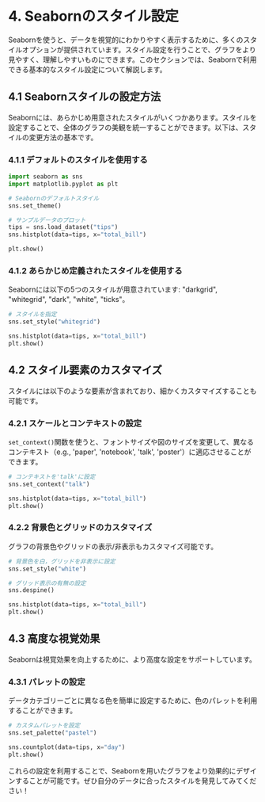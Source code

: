 # 4. Seabornのスタイル設定

Seabornを使うと、データを視覚的にわかりやすく表示するために、多くのスタイルオプションが提供されています。スタイル設定を行うことで、グラフをより見やすく、理解しやすいものにできます。このセクションでは、Seabornで利用できる基本的なスタイル設定について解説します。

## 4.1 Seabornスタイルの設定方法

Seabornには、あらかじめ用意されたスタイルがいくつかあります。スタイルを設定することで、全体のグラフの美観を統一することができます。以下は、スタイルの変更方法の基本です。

### 4.1.1 デフォルトのスタイルを使用する

```python
import seaborn as sns
import matplotlib.pyplot as plt

# Seabornのデフォルトスタイル
sns.set_theme()

# サンプルデータのプロット
tips = sns.load_dataset("tips")
sns.histplot(data=tips, x="total_bill")

plt.show()
```

### 4.1.2 あらかじめ定義されたスタイルを使用する

Seabornには以下の5つのスタイルが用意されています: "darkgrid", "whitegrid", "dark", "white", "ticks"。

```python
# スタイルを指定
sns.set_style("whitegrid")

sns.histplot(data=tips, x="total_bill")
plt.show()
```

## 4.2 スタイル要素のカスタマイズ

スタイルには以下のような要素が含まれており、細かくカスタマイズすることも可能です。

### 4.2.1 スケールとコンテキストの設定

`set_context()`関数を使うと、フォントサイズや図のサイズを変更して、異なるコンテキスト（e.g., 'paper', 'notebook', 'talk', 'poster'）に適応させることができます。

```python
# コンテキストを'talk'に設定
sns.set_context("talk")

sns.histplot(data=tips, x="total_bill")
plt.show()
```

### 4.2.2 背景色とグリッドのカスタマイズ

グラフの背景色やグリッドの表示/非表示もカスタマイズ可能です。

```python
# 背景色を白，グリッドを非表示に設定
sns.set_style("white")

# グリッド表示の有無の設定
sns.despine()

sns.histplot(data=tips, x="total_bill")
plt.show()
```

## 4.3 高度な視覚効果

Seabornは視覚効果を向上するために、より高度な設定をサポートしています。

### 4.3.1 パレットの設定

データカテゴリーごとに異なる色を簡単に設定するために、色のパレットを利用することができます。

```python
# カスタムパレットを設定
sns.set_palette("pastel")

sns.countplot(data=tips, x="day")
plt.show()
```

これらの設定を利用することで、Seabornを用いたグラフをより効果的にデザインすることが可能です。ぜひ自分のデータに合ったスタイルを発見してみてください！